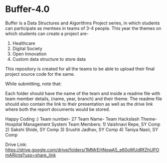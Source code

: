 # Buffer-4.0
Buffer is a Data Structures and Algorithms Project series, in which students can participate as mentees in teams of 3-4 people. 
This year the themes on which students can create a project are-

1. Healthcare
2. Digital Society
3. Open Innovation
4. Custom data structure to store data

This repository is created for all the teams to be able to upload their final project source code for the same. 

While submitting, note that: 

Each folder should have the name of the team and inside a readme file with team member details, (name, year, branch) and their theme. The readme file should also contain the link to their presentation as well as the drive link where both the report documents would be stored. 

Happy Coding :)
Team number- 27
Team Name- Team Hackslash
Theme- Hospital Management System
Team Members: 1) Vaishnavi Repe, SY Comp
              2) Sakshi Shide, SY Comp
              3) Srushti Jadhav, SY Comp
              4) Taniya Nasir, SY Comp
              
Drive Link: https://drive.google.com/drive/folders/1MMrEHNgwA5_e60oWUdRfZhUPOmARjctq?usp=share_link              
